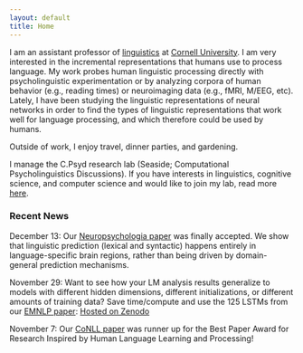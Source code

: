 ```yaml
---
layout: default
title: Home
---
```


I am an assistant professor of [linguistics](https://linguistics.cornell.edu/) at [Cornell University](https://www.cornell.edu/). I am very interested in the incremental representations that humans use to process language. My work probes human linguistic processing directly with psycholinguistic experimentation or by analyzing corpora of human behavior (e.g., reading times) or neuroimaging data (e.g., fMRI, M/EEG, etc). Lately, I have been studying the linguistic representations of neural networks in order to find the types of linguistic representations that work well for language processing, and which therefore could be used by humans.

Outside of work, I enjoy travel, dinner parties, and gardening.

I manage the C.Psyd research lab (Seaside; Computational Psycholinguistics Discussions). If you have interests in linguistics, cognitive science, and computer science and would like to join my lab, read more [here](/workwithme.html).

### Recent News

December 13: Our [Neuropsychologia paper](https://doi.org/10.1101/717512) was finally accepted. We show that linguistic prediction (lexical and syntactic) happens entirely in language-specific brain regions, rather than being driven by domain-general prediction mechanisms. 

November 29: Want to see how your LM analysis results generalize to models with different hidden dimensions, different initializations, or different amounts of training data? Save time/compute and use the 125 LSTMs from our [EMNLP paper](/assets/pdf/vanschijndel_etal-2019-emnlp.pdf): [Hosted on Zenodo](https://doi.org/10.5281/zenodo.3556942)

November 7: Our [CoNLL paper](/assets/pdf/prasad_etal-2019-conll.pdf) was runner up for the Best Paper Award for Research Inspired by Human Language Learning and Processing!

